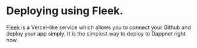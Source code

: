 # Deploying using Fleek.

[Fleek](https://fleek.co/) is a Vercel-like service which allows you to connect your Github and deploy your app simply. It is the simplest way to deploy to Dappnet right now.

